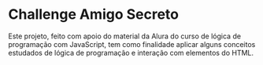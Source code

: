 # Challenge Amigo Secreto

Este projeto, feito com apoio do material da Alura do curso de lógica de programação com JavaScript, tem como finalidade aplicar alguns conceitos estudados de lógica de programação e interação com elementos do HTML.
